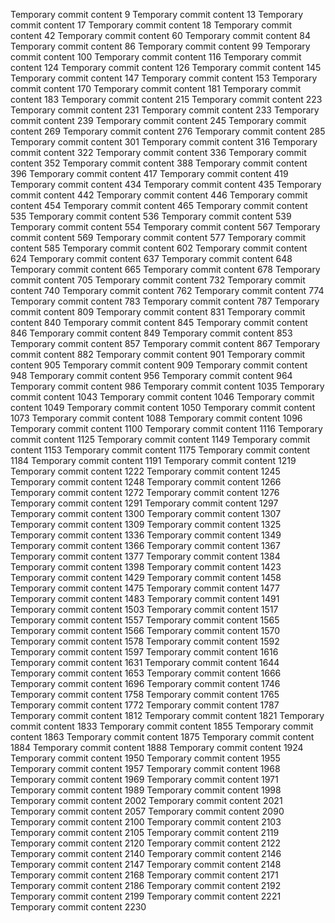 Temporary commit content 9
Temporary commit content 13
Temporary commit content 17
Temporary commit content 18
Temporary commit content 42
Temporary commit content 60
Temporary commit content 84
Temporary commit content 86
Temporary commit content 99
Temporary commit content 100
Temporary commit content 116
Temporary commit content 124
Temporary commit content 126
Temporary commit content 145
Temporary commit content 147
Temporary commit content 153
Temporary commit content 170
Temporary commit content 181
Temporary commit content 183
Temporary commit content 215
Temporary commit content 223
Temporary commit content 231
Temporary commit content 233
Temporary commit content 239
Temporary commit content 245
Temporary commit content 269
Temporary commit content 276
Temporary commit content 285
Temporary commit content 301
Temporary commit content 316
Temporary commit content 322
Temporary commit content 336
Temporary commit content 352
Temporary commit content 388
Temporary commit content 396
Temporary commit content 417
Temporary commit content 419
Temporary commit content 434
Temporary commit content 435
Temporary commit content 442
Temporary commit content 446
Temporary commit content 454
Temporary commit content 465
Temporary commit content 535
Temporary commit content 536
Temporary commit content 539
Temporary commit content 554
Temporary commit content 567
Temporary commit content 569
Temporary commit content 577
Temporary commit content 585
Temporary commit content 602
Temporary commit content 624
Temporary commit content 637
Temporary commit content 648
Temporary commit content 665
Temporary commit content 678
Temporary commit content 705
Temporary commit content 732
Temporary commit content 740
Temporary commit content 762
Temporary commit content 774
Temporary commit content 783
Temporary commit content 787
Temporary commit content 809
Temporary commit content 831
Temporary commit content 840
Temporary commit content 845
Temporary commit content 846
Temporary commit content 849
Temporary commit content 853
Temporary commit content 857
Temporary commit content 867
Temporary commit content 882
Temporary commit content 901
Temporary commit content 905
Temporary commit content 909
Temporary commit content 948
Temporary commit content 956
Temporary commit content 964
Temporary commit content 986
Temporary commit content 1035
Temporary commit content 1043
Temporary commit content 1046
Temporary commit content 1049
Temporary commit content 1050
Temporary commit content 1073
Temporary commit content 1088
Temporary commit content 1096
Temporary commit content 1100
Temporary commit content 1116
Temporary commit content 1125
Temporary commit content 1149
Temporary commit content 1153
Temporary commit content 1175
Temporary commit content 1184
Temporary commit content 1191
Temporary commit content 1219
Temporary commit content 1222
Temporary commit content 1245
Temporary commit content 1248
Temporary commit content 1266
Temporary commit content 1272
Temporary commit content 1276
Temporary commit content 1291
Temporary commit content 1297
Temporary commit content 1300
Temporary commit content 1307
Temporary commit content 1309
Temporary commit content 1325
Temporary commit content 1336
Temporary commit content 1349
Temporary commit content 1366
Temporary commit content 1367
Temporary commit content 1377
Temporary commit content 1384
Temporary commit content 1398
Temporary commit content 1423
Temporary commit content 1429
Temporary commit content 1458
Temporary commit content 1475
Temporary commit content 1477
Temporary commit content 1483
Temporary commit content 1491
Temporary commit content 1503
Temporary commit content 1517
Temporary commit content 1557
Temporary commit content 1565
Temporary commit content 1566
Temporary commit content 1570
Temporary commit content 1578
Temporary commit content 1592
Temporary commit content 1597
Temporary commit content 1616
Temporary commit content 1631
Temporary commit content 1644
Temporary commit content 1653
Temporary commit content 1666
Temporary commit content 1696
Temporary commit content 1746
Temporary commit content 1758
Temporary commit content 1765
Temporary commit content 1772
Temporary commit content 1787
Temporary commit content 1812
Temporary commit content 1821
Temporary commit content 1833
Temporary commit content 1855
Temporary commit content 1863
Temporary commit content 1875
Temporary commit content 1884
Temporary commit content 1888
Temporary commit content 1924
Temporary commit content 1950
Temporary commit content 1955
Temporary commit content 1957
Temporary commit content 1968
Temporary commit content 1969
Temporary commit content 1971
Temporary commit content 1989
Temporary commit content 1998
Temporary commit content 2002
Temporary commit content 2021
Temporary commit content 2057
Temporary commit content 2090
Temporary commit content 2100
Temporary commit content 2103
Temporary commit content 2105
Temporary commit content 2119
Temporary commit content 2120
Temporary commit content 2122
Temporary commit content 2140
Temporary commit content 2146
Temporary commit content 2147
Temporary commit content 2148
Temporary commit content 2168
Temporary commit content 2171
Temporary commit content 2186
Temporary commit content 2192
Temporary commit content 2199
Temporary commit content 2221
Temporary commit content 2230
